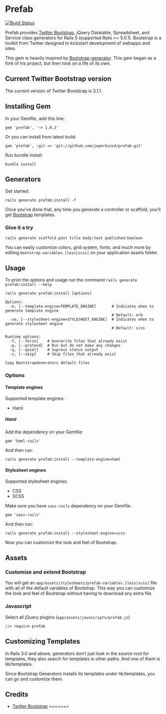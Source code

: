 Prefab
======
[![Build Status](https://travis-ci.org/jeperkins4/prefab.png?branch=master)](https://travis-ci.org/jeperkins4/prefab)

Prefab provides [Twitter Bootstrap](http://getbootstrap.com/), jQuery Datatable, Spreadsheet, and Service class generators for Rails 5 (supported Rails >= 5.0.1). Bootstrap is a toolkit from Twitter designed to kickstart development of webapps and sites.

This gem is heavily inspired by [Bootstrap-generator](https://github.com/decioferreira/bootstrap-generators).  This gem began as a fork of his project, but then took on a life of its own.

## Current Twitter Bootstrap version

The current version of Twitter Bootstrap is 3.1.1.

## Installing Gem

In your Gemfile, add this line:

    gem 'prefab', '~> 1.0.2'

Or you can install from latest build:

    gem 'prefab', :git => 'git://github.com/jeperkins4/prefab.git'

Run bundle install:

    bundle install

## Generators

Get started:

    rails generate prefab:install -f

Once you've done that, any time you generate a controller or scaffold, you'll get [Bootstrap](http://twitter.github.com/bootstrap/) templates.

### Give it a try

    rails generate scaffold post title body:text published:boolean

You can easily customize colors, grid system, fonts, and much more by editing `bootstrap-variables.[less|scss]` on your application assets folder.

## Usage

To print the options and usage run the command `rails generate prefab:install --help`

    rails generate prefab:install [options]

    Options:
      -e, [--template-engine=TEMPLATE_ENGINE]       # Indicates when to generate template engine
                                                    # Default: erb
      -se, [--stylesheet-engine=STYLESHEET_ENGINE]  # Indicates when to generate stylesheet engine
                                                    # Default: scss

    Runtime options:
      -f, [--force]    # Overwrite files that already exist
      -p, [--pretend]  # Run but do not make any changes
      -q, [--quiet]    # Supress status output
      -s, [--skip]     # Skip files that already exist

    Copy BootstrapGenerators default files

### Options

#### Template engines

Supported template engines:

* Haml

##### Haml

Add the dependency on your Gemfile:

    gem 'haml-rails'

And then run:

    rails generate prefab:install --template-engine=haml


#### Stylesheet engines

Supported stylesheet engines:

* CSS
* SCSS

Make sure you have `sass-rails` dependency on your Gemfile:

    gem 'sass-rails'

And then run:

    rails generate prefab:install --stylesheet-engine=scss

Now you can customize the look and feel of Bootstrap.

## Assets

### Customize and extend Bootstrap

You will get an `app/assets/stylesheets/prefab-variables.[less|scss]` file with all of the default variables of Bootstrap. This way you can customize the look and feel of Bootstrap without having to download any extra file.

### Javascript

Select all jQuery plugins (`app/assets/javascripts/prefab.js`)

    //= require prefab

## Customizing Templates

In Rails 3.0 and above, generators don’t just look in the source root for templates, they also search for templates in other paths. And one of them is lib/templates.

Since Bootstrap Generators installs its templates under lib/templates, you can go and customize them.

## Credits

* [Twitter Bootstrap](http://getbootstrap.com)
=======
